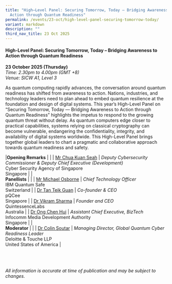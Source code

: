 ```yaml
---
title: "High–Level Panel: Securing Tomorrow, Today – Bridging Awareness to
  Action through Quantum Readiness"
permalink: /events/23-oct/high-level-panel-securing-tomorrow-today/
variant: markdown
description: ""
third_nav_title: 23 Oct 2025
---
```

#### **High-Level Panel: Securing Tomorrow, Today – Bridging Awareness to Action through Quantum Readiness**

**23 October 2025 (Thursday)**  
*Time: 2.30pm to 4.00pm (GMT +8)*
<br>*Venue: SICW A1, Level 3*

As quantum computing rapidly advances, the conversation around quantum readiness has shifted from awareness to action. Nations, industries, and technology leaders need to plan ahead to embed quantum resilience at the foundation and design of digital systems. This year’s High-Level Panel on “Securing Tomorrow, Today — Bridging Awareness to Action through Quantum Readiness” highlights the impetus to respond to the growing quantum threat without delay. As quantum computers edge closer to practical capabilities, systems relying on classical cryptography can become vulnerable, endangering the confidentiality, integrity, and availability of digital systems worldwide. This High-Level Panel brings together global leaders to chart a pragmatic and collaborative approach towards quantum readiness and safety.

|**Opening Remarks**          |                                                              |
| [Mr Chua Kuan Seah](/speakers/mr-chua-kuan-seah/)  | *Deputy Cybersecurity Commissioner &amp; Deputy Chief Executive (Development)* <br>Cyber Security Agency of Singapore<br>Singapore      |
|<br>**Panellists**          |                                                              |
| [Mr Michael Osborne](/speakers/mr-michael-osborne/)  | *Chief Technology Officer* <br>IBM Quantum Safe<br>Switzerland      |
| [Dr Tan Teik Guan](/speakers/dr-tan-teik-guan/)  | *Co-founder &amp; CEO* <br>pQCee<br>Singapore      |
| [Dr Vikram Sharma](/speakers/dr-vikram-sharma/)  | *Founder and CEO* <br>QuintessenceLabs<br>Australia      |
| [Dr Ong Chen Hui](/speakers/dr-ong-chen-hui/)  | *Assistant Chief Executive, BizTech* <br>Infocomm Media Development Authority<br>Singapore      |
|<br>**Moderator**          |                                                              |
| [Dr Colin Soutar](/speakers/dr-colin-soutar/)  | *Managing Director, Global Quantum Cyber Readiness Leader* <br>Deloitte &amp; Touche LLP<br>United States of America      |

<br><br><br>
*All information is accurate at time of publication and may be subject to changes.*